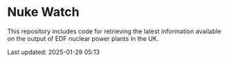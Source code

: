 # Nuke Watch

This repository includes code for retrieving the latest information available on the output of EDF nuclear power plants in the UK.

Last updated: 2025-01-29 05:13